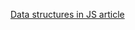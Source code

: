 [Data structures in JS article](https://www.freecodecamp.org/news/data-structures-in-javascript-with-examples/)